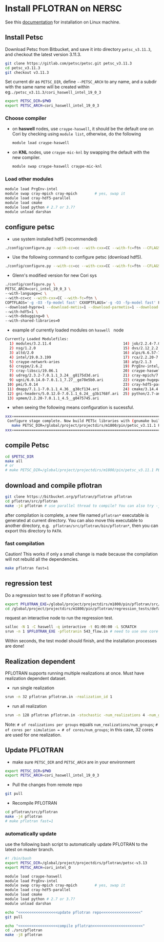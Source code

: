 # Install PFLOTRAN on NERSC

See this [documentation](https://www.pflotran.org/documentation/user_guide/how_to/installation/linux.html#linux-install) for installation on Linux machine.

## Install Petsc

Download Petsc from Bitbucket, and save it into directory `petsc_v3.11.3`, and checkout the latest version 3.11.3.

```bash
git clone https://gitlab.com/petsc/petsc.git petsc_v3.11.3
cd petsc_v3.11.3
git checkout v3.11.3
```

Set current dir as `PETSC_DIR`, define `--PETSC_ARCH` to any name, and a subdir with the same name will be created within eg.`./petsc_v3.11.3/cori_haswell_intel_19_0_3`

```bash
export PETSC_DIR=$PWD
export PETSC_ARCH=cori_haswell_intel_19_0_3
```

### Choose compiler

- on **haswell** nodes, use `craype-haswell`,  it should be the default one on Cori by checking using `module list`,  otherwise,  do the following

  ```bash
  module load craype-haswell
  ```

- on **KNL** nodes, use `craype-mic-knl` by swapping the default with the new compiler.

  ```bash
  module swap craype-haswell craype-mic-knl
  ```


### Load other modules

```bash
module load PrgEnv-intel
module swap cray-mpich cray-mpich        # yes, swap it
module load cray-hdf5-parallel
module load cmake
module load python # 2.7 or 3.7?
module unload darshan
```

## configure petsc

- use system installed hdf5 (recommended)

```bash
./config/configure.py --with-cc=cc --with-cxx=CC --with-fc=ftn --CFLAGS='-fast -no-ipo' --CXXFLAGS='-fast -no-ipo' --FFLAGS='-fast -no-ipo' --with-shared-libraries=0 --with-debugging=0 --with-clanguage=c --PETSC_ARCH=$PETSC_ARCH --download-parmetis=1 --download-metis=1 --with-hdf5=1 --with-c2html=0 --download-mumps=1 --download-scalapack=1 --with-clib-autodetect=0 --with-fortranlib-autodetect=0 --with-cxxlib-autodetect=0 --LIBS=-lstdc++
```

- Use the following command to configure petsc (download hdf5).

```bash
./config/configure.py --with-cc=cc --with-cxx=CC --with-fc=ftn --CFLAGS='-fast -no-ipo' --CXXFLAGS='-fast -no-ipo' --FFLAGS='-fast -no-ipo' --with-shared-libraries=0 --with-debugging=0 --with-clanguage=c --PETSC_ARCH=$PETSC_ARCH --download-parmetis=1 --download-metis=1 --download-hdf5=1 --with-c2html=0 --with-clib-autodetect=0 --with-fortranlib-autodetect=0 --with-cxxlib-autodetect=0 --LIBS=-lstdc++
```

- Glenn's modified version for new Cori sys

```bash
./config/configure.py \
PETSC_ARCH=cori_intel_19_0_3 \
--with-language=c \
--with-cc=cc --with-cxx=CC --with-fc=ftn \
COPTFLAGS='-g -O3 -fp-model fast' CXXOPTFLAGS='-g -O3 -fp-model fast' FOPTFLAGS='-g -O3 -fp-model fast' \
--download-hypre=1 --download-metis=1 --download-parmetis=1 --download-mumps=1 --download-scalapack=1 \
--with-hdf5=1 \
--with-debugging=0 \
--with-shared-libraries=0
```

- example of currently loaded modules on `haswell ` node

```bash
Currently Loaded Modulefiles:
  1) modules/3.2.11.4                                 14) job/2.2.4-7.0.1.1_3.29__g36b56f4.ari
  2) nsg/1.2.0                                        15) dvs/2.12_2.2.151-7.0.1.1_5.29__g7eb5e703
  3) altd/2.0                                         16) alps/6.6.57-7.0.1.1_5.1__g1b735148.ari
  4) intel/19.0.3.199                                 17) rca/2.2.20-7.0.1.1_4.33__g8e3fb5b.ari
  5) craype-network-aries                             18) atp/2.1.3
  6) craype/2.6.2                                     19) PrgEnv-intel/6.0.5
  7) cray-libsci/19.06.1                              20) craype-haswell
  8) udreg/2.3.2-7.0.1.1_3.24__g8175d3d.ari           21) cray-mpich/7.7.10
  9) ugni/6.0.14.0-7.0.1.1_7.27__ge78e5b0.ari         22) craype-hugepages2M
 10) pmi/5.0.14                                       23) cray-hdf5-parallel/1.10.5.2
 11) dmapp/7.1.1-7.0.1.1_4.36__g38cf134.ari           24) cmake/3.14.4
 12) gni-headers/5.0.12.0-7.0.1.1_6.24__g3b1768f.ari  25) python/2.7-anaconda-2019.07
 13) xpmem/2.2.20-7.0.1.1_4.5__g0475745.ari
```



- when seeing the following means configuration is sucessful.

```bash
xxx=========================================================================xxx
 Configure stage complete. Now build PETSc libraries with (gnumake build):
   make PETSC_DIR=/global/project/projectdirs/m1800/pin/petsc_v3.11.1 PETSC_ARCH=cori_haswell_intel_19_0_3 all
xxx=========================================================================xxx
```

## compile Petsc

```bash
cd $PETSC_DIR
make all
# or
# make PETSC_DIR=/global/project/projectdirs/m1800/pin/petsc_v3.11.1 PETSC_ARCH=cori_haswell_intel_19_0_3 all
```

## download and compile pflotran

```bash
git clone https://bitbucket.org/pflotran/pflotran pflotran
cd pflotran/src/pflotran
make -j4 pflotran # use parallel thread to compile? You can also try -j8, -j16... if more cores are available
```

after compilation is complete, a new file named `pflotran*` executable is generated at current directory. You can also move this executable to another directory, e.g. ` pflotran/src/pflotran/bin/pflotran*`, then you can export this directory to `PATH`.

### fast compilation	

Caution! This works if only a small change is made because the compilation will not rebuild all the dependencies.

```bash
make pflotran fast=1
```

## regression test

Do a regression test to see if pflotran if working.

```bash
export PFLOTRAN_EXE=/global/project/projectdirs/m1800/pin/pflotran/src/pflotran/pflotran
cd /global/project/projectdirs/m1800/pin/pflotran/regression_tests/default/543
```

request an interactive node to run the regression test.

```bash
salloc -N 1 -C haswell -q interactive -t 01:00:00 -L SCRATCH 
srun -n 1 $PFLOTRAN_EXE -pflotranin 543_flow.in # need to use one core to run this example
```

Within seconds, the test model should finish, and the installation processes are done!

## Realization dependent

PFLOTRAN supports running multiple realizations at once. Must have realization dependent dataset.

- run single realization

```bash
srun -n 32 pflotran pflotran.in -realization_id 1
```

- run all realization

```bash
srun -n 128 pflotran pflotran.in -stochastic -num_realizations 4 -num_groups 4
```

Note: `# of realizations per groups` equals `num_realizations/num_groups`; `# of cores per simulation = # of cores/num_groups`; in this case, 32 cores are used for one realization.

## Update PFLOTRAN

-  make sure `PETSC_DIR` and `PETSC_ARCH` are in your environment

```bash
export PETSC_DIR=$PWD
export PETSC_ARCH=cori_haswell_intel_19_0_3
```

- Pull the changes from remote repo

```bash
git pull 
```

- Recompile PFLOTRAN

```bash
cd pflotran/src/pflotran
make -j4 pflotran
# make pflotran fast=1
```

### automatically update

use the following bash script to automatically update PFLOTRAN to the latest on master branch.

```bash
#! /bin/bash
export PETSC_DIR=/global/project/projectdirs/pflotran/petsc-v3.13
export PETSC_ARCH=cori_intel_O

module load craype-haswell
module load PrgEnv-intel
module swap cray-mpich cray-mpich        # yes, swap it
module load cray-hdf5-parallel
module load cmake
module load python # 2.7 or 3.7?
module unload darshan

echo "<<<<<<<<<<<<<<<<<<update pflotran repo<<<<<<<<<<<<<<<<<<"
git pull

echo "<<<<<<<<<<<<<<<<<<compile pflotran<<<<<<<<<<<<<<<<<<<<<<<"
cd ./src/pflotran
make -j8 pflotran
```


